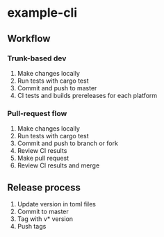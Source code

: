 # example-cli

## Workflow

### Trunk-based dev

1. Make changes locally
2. Run tests with cargo test
3. Commit and push to master
4. CI tests and builds prereleases for each platform

### Pull-request flow

1. Make changes locally
2. Run tests with cargo test
3. Commit and push to branch or fork
4. Review CI results
5. Make pull request
6. Review CI results and merge

## Release process

1. Update version in toml files
2. Commit to master
3. Tag with v* version
4. Push tags
